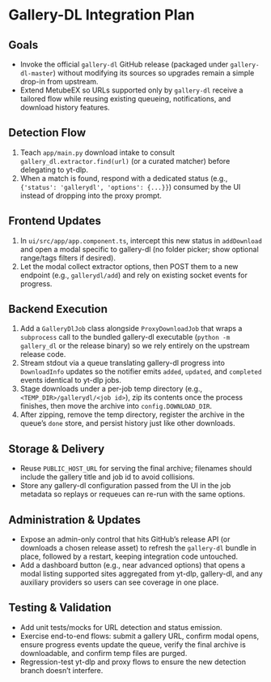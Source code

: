 # Gallery-DL Integration Plan

## Goals
- Invoke the official `gallery-dl` GitHub release (packaged under `gallery-dl-master`) without modifying its sources so upgrades remain a simple drop-in from upstream.
- Extend MetubeEX so URLs supported only by `gallery-dl` receive a tailored flow while reusing existing queueing, notifications, and download history features.

## Detection Flow
1. Teach `app/main.py` download intake to consult `gallery_dl.extractor.find(url)` (or a curated matcher) before delegating to yt-dlp.
2. When a match is found, respond with a dedicated status (e.g., `{'status': 'gallerydl', 'options': {...}}`) consumed by the UI instead of dropping into the proxy prompt.

## Frontend Updates
1. In `ui/src/app/app.component.ts`, intercept this new status in `addDownload` and open a modal specific to gallery-dl (no folder picker; show optional range/tags filters if desired).
2. Let the modal collect extractor options, then POST them to a new endpoint (e.g., `gallerydl/add`) and rely on existing socket events for progress.

## Backend Execution
1. Add a `GalleryDlJob` class alongside `ProxyDownloadJob` that wraps a `subprocess` call to the bundled gallery-dl executable (`python -m gallery_dl` or the release binary) so we rely entirely on the upstream release code.
2. Stream stdout via a queue translating gallery-dl progress into `DownloadInfo` updates so the notifier emits `added`, `updated`, and `completed` events identical to yt-dlp jobs.
3. Stage downloads under a per-job temp directory (e.g., `<TEMP_DIR>/gallerydl/<job id>`), zip its contents once the process finishes, then move the archive into `config.DOWNLOAD_DIR`.
4. After zipping, remove the temp directory, register the archive in the queue’s `done` store, and persist history just like other downloads.

## Storage & Delivery
- Reuse `PUBLIC_HOST_URL` for serving the final archive; filenames should include the gallery title and job id to avoid collisions.
- Store any gallery-dl configuration passed from the UI in the job metadata so replays or requeues can re-run with the same options.

## Administration & Updates
- Expose an admin-only control that hits GitHub’s release API (or downloads a chosen release asset) to refresh the `gallery-dl` bundle in place, followed by a restart, keeping integration code untouched.
- Add a dashboard button (e.g., near advanced options) that opens a modal listing supported sites aggregated from yt-dlp, gallery-dl, and any auxiliary providers so users can see coverage in one place.

## Testing & Validation
- Add unit tests/mocks for URL detection and status emission.
- Exercise end-to-end flows: submit a gallery URL, confirm modal opens, ensure progress events update the queue, verify the final archive is downloadable, and confirm temp files are purged.
- Regression-test yt-dlp and proxy flows to ensure the new detection branch doesn’t interfere.
